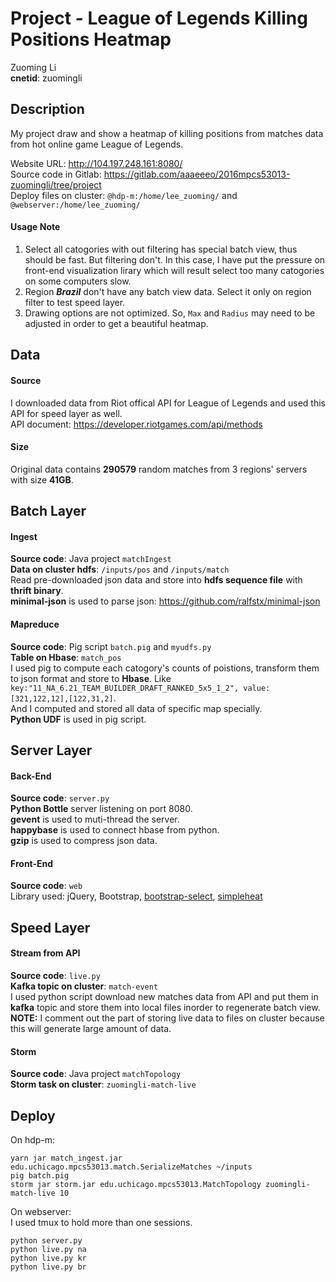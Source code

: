 # Project - League of Legends Killing Positions Heatmap    
Zuoming Li   
**cnetid**: zuomingli   

## Description

My project draw and show a heatmap of killing positions from matches data from hot online game League of Legends.  

Website URL: http://104.197.248.161:8080/    
Source code in Gitlab: https://gitlab.com/aaaeeeo/2016mpcs53013-zuomingli/tree/project    
Deploy files on cluster:
`@hdp-m:/home/lee_zuoming/` and `@webserver:/home/lee_zuoming/`    
#### Usage Note
1. Select all catogories with out filtering has special batch view, thus should be fast. But filtering don't. In this case, I have put the pressure on front-end visualization lirary which will result select too many catogories on some computers slow.
2. Region ***Brazil*** don't have any batch view data. Select it only on region filter to test speed layer.   
3. Drawing options are not optimized. So, `Max` and `Radius` may need to be adjusted in order to get a beautiful heatmap.  


## Data
#### Source
I downloaded data from Riot offical API for League of Legends and used this API for speed layer as well.   
API document: https://developer.riotgames.com/api/methods   
#### Size
Original data contains **290579** random matches from 3 regions' servers with size **41GB**.
## Batch Layer  
#### Ingest  
**Source code**: Java project `matchIngest`   
**Data on cluster hdfs**: `/inputs/pos` and `/inputs/match`    
Read pre-downloaded json data and store into **hdfs sequence file** with **thrift binary**.    
**minimal-json** is used to parse json: https://github.com/ralfstx/minimal-json   

#### Mapreduce
**Source code**: Pig script `batch.pig` and `myudfs.py`  
**Table on Hbase**: `match_pos`       
I used pig to compute each catogory's counts of poistions, transform them to json format and store to **Hbase**. Like `key:"11_NA_6.21_TEAM_BUILDER_DRAFT_RANKED_5x5_1_2", value:[321,122,12],[122,31,2]`.      
And I computed and stored all data of specific map specially.    
**Python UDF** is used in pig script.    


## Server Layer
#### Back-End
**Source code**: `server.py`   
**Python Bottle** server listening on port 8080.    
**gevent** is used to muti-thread the server.    
**happybase** is used to connect hbase from python.  
**gzip** is used to compress json data.   

#### Front-End
**Source code**: `web`    
Library used: jQuery, Bootstrap, [bootstrap-select](https://silviomoreto.github.io/bootstrap-select/), [simpleheat](https://github.com/mourner/simpleheat)   

## Speed Layer
#### Stream from API
**Source code**: `live.py`   
**Kafka topic on cluster**: `match-event`   
I used python script download new matches data from API and put them in **kafka** topic and store them into local files inorder to regenerate batch view.     
**NOTE:** I comment out the part of storing live data to files on cluster because this will generate large amount of data.   

#### Storm
**Source code**: Java project `matchTopology`    
**Storm task on cluster**: `zuomingli-match-live`   

## Deploy
On hdp-m:    
```
yarn jar match_ingest.jar edu.uchicago.mpcs53013.match.SerializeMatches ~/inputs
pig batch.pig
storm jar storm.jar edu.uchicago.mpcs53013.MatchTopology zuomingli-match-live 10
```
On webserver:    
I used tmux to hold more than one sessions.  
```
python server.py
python live.py na
python live.py kr
python live.py br
```
